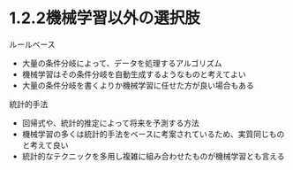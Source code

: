 # 1.2.2機械学習以外の選択肢

ルールベース<br>
* 大量の条件分岐によって、データを処理するアルゴリズム
* 機械学習はその条件分岐を自動生成するようなものと考えてよい
* 大量の条件分岐を書くよりか機械学習に任せた方が良い場合もある

統計的手法<br>
* 回帰式や、統計的推定によって将来を予測する方法
* 機械学習の多くは統計的手法をベースに考案されているため、実質同じものと考えて良い
* 統計的なテクニックを多用し複雑に組み合わせたものが機械学習とも言える
